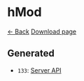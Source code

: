 # hMod

[<- Back](../README.md) [Download page](http://hey0.net/minecraft/)

## Generated  
* `133`: [Server API](generated/133/index.html)